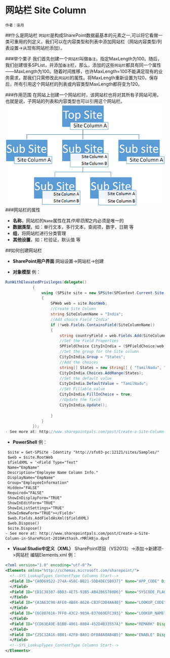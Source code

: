 # 网站栏 Site Column
    作者：柒月

##什么是网站栏
`网站栏`是构成SharePoint数据最基本的元素之一,可以将它看做一类可重用的列定义，我们可以在内容类型和列表中添加网站栏（网站内容类型/列表设置->从现有网站栏添加）。

###举个栗子
我们首先创建一个`网站栏`叫做`备注`，指定MaxLength为100。随后，我们创建很多SPList，并添加`备注`栏，那么，添加的这些`网站栏`都具有同一个属性——MaxLength为100。随着时间推移，也许MaxLength=100不能满足现有的业务需求，那我们只需修改此`网站栏`的属性。将MaxLength重新设置为120，保存后，所有引用这个网站栏的列表或内容类型MaxLength都将变为120。

###作用范围
在网站上创建一个网站栏时，该网站栏也将对其所有子网站可用，也就是说，子网站的列表和内容类型也可以引用这个网站栏。
![](imgs/20150827.png)
###网站栏的属性
- **名称**，网站栏的`Name`属性在其*作用范围*之内必须是唯一的
- **数据类型**，如：单行文本，多行文本，查阅项，数字，日期 等
- **组**，将网站栏进行分类管理
- **其他设置**，如：栏验证，默认值 等


##如何创建网站栏

- **SharePoint用户界面** 网站设置->网站栏->创建

- **对象模型** 例：

``` C#
RunWithElevatedPrivileges(delegate()
            {
                using (SPSite site = new SPSite(SPContext.Current.Site.Url))
                {
                    SPWeb web = site.RootWeb;
                    //Create Site Column
                    string SiteColumnName = "India";
                    //Add choice Field "India"
                    if (!web.Fields.ContainsField(SiteColumnName))  
                    {
                        string countryField = web.Fields.Add(SiteColumnName, SPFieldType.Choice, false);
                        //Set the Field Properties
                        SPFieldChoice CityInIndia = (SPFieldChoice)web.Fields.GetField(SiteColumnName);
                        //Set the group for the Site column
                        CityInIndia.Group = "States";   
                        //Add the choices
                        string[] States = new string[] { "TamilNadu", "Kerala", "Andhra Pradesh", "karnataka"};
                        CityInIndia.Choices.AddRange(States);
                        //Set the default value
                        CityInIndia.DefaultValue = "TamilNadu";
                        //Set Fillable value
                        CityInIndia.FillInChoice = true;
                        //Update the field
                        CityInIndia.Update();
  
                    }
                }
            });
- See more at: http://www.sharepointpals.com/post/Create-a-Site-Column-in-SharePoint-2010#sthash.rMRlH8jo.dpuf
```

- **PowerShell** 例：
```
 $site = Get-SPSite -Identity "http://sfs03-pc:12121/sites/Samples/"
 $web = $site.RootWeb
 $fieldXML = '<Field Type="Text"
 Name="EmpName"
 Description="Employee Name Column Info."
 DisplayName="EmpName"
 Group="EmployeeInformation"
 Hidden="FALSE"
 Required="FALSE"
 ShowInDisplayForm="TRUE"
 ShowInEditForm="TRUE"
 ShowInListSettings="TRUE"
 ShowInNewForm="TRUE"></Field>'
 $web.Fields.AddFieldAsXml($fieldXML)
 $web.Dispose()
 $site.Dispose()
- See more at: http://www.sharepointpals.com/post/Create-a-Site-Column-in-SharePoint-2010#sthash.rMRlH8jo.dpuf
```
- **Visual Studio中定义（XML）** SharePoint项目（VS2013）->添加->新建项->网站栏 编辑Elements.xml 例：
``` XML
<?xml version="1.0" encoding="utf-8"?>
<Elements xmlns="http://schemas.microsoft.com/sharepoint/">
  <!--SYS_LookupTypes_ContentType Columns Start-->
  <Field ID="{A0D69522-274A-458C-BB21-5DD4DEC5B037}" Name="APP_CODE" DisplayName="APP_CODE" Type="Text" Required="FALSE" Group="SYS_Columns">
  </Field>
  <Field ID="{D1C38307-8BD3-4E75-92B5-AB42B65780D6}" Name="SYSCODE_FLAG" DisplayName="SYSCODE_FLAG" Type="Boolean" Required="FALSE" Group="SYS_Columns">
  </Field>
  <Field ID="{A3A63C98-AFE0-4B84-A62A-C83FCDD4AA48}" Name="LOOKUP_CODE" DisplayName="LOOKUP_CODE" Type="Text" Required="FALSE" Group="SYS_Columns">
  </Field>
  <Field ID="{6C887616-7FF0-43C2-903A-837069EFC393}" Name="LOOKUP_NAME" DisplayName="LOOKUP_NAME" Type="Text" Required="FALSE" Group="SYS_Columns">
  </Field>
  <Field ID="{CD63EA9E-B1BB-4061-8804-452D4B33557A}" Name="REMARK" DisplayName="REMARK" Type="Note" Required="FALSE" Group="SYS_Columns">
  </Field>
  <Field ID="{25C32A16-8B01-42F0-8A91-DF0A8A0AB4B5}" Name="ENABLE" DisplayName="ENABLE" Type="Boolean" Required="FALSE" Group="SYS_Columns">
  </Field>
  <!--SYS_LookupTypes_ContentType Columns Start-->
</Elements>
```
